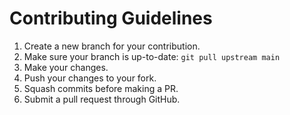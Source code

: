# Contributing Guidelines
1. Create a new branch for your contribution.
2. Make sure your branch is up-to-date: `git pull upstream main`
3. Make your changes.
5. Push your changes to your fork.
6. Squash commits before making a PR.
7. Submit a pull request through GitHub.
